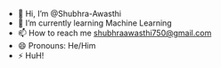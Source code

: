 - 👋 Hi, I’m @Shubhra-Awasthi
- 🌱 I’m currently learning Machine Learning
- 📫 How to reach me shubhraawasthi750@gmail.com
- 😄 Pronouns: He/Him
- ⚡ HuH!

<!---
Shubhra-Awasthi/Shubhra-Awasthi is a ✨ special ✨ repository because its `README.md` (this file) appears on your GitHub profile.
You can click the Preview link to take a look at your changes.
--->
